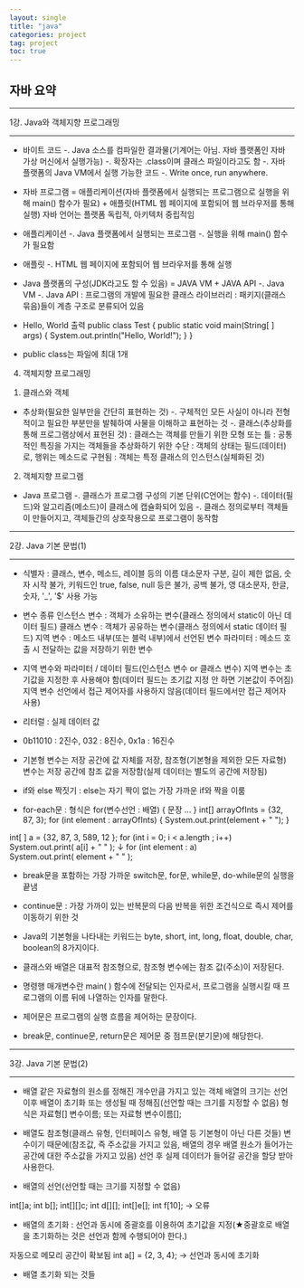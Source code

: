 ```yaml
---
layout: single
title: "java"
categories: project
tag: project
toc: true
---
```


## 자바 요약


*****************************************************************************
1강. Java와 객체지향 프로그래밍
*****************************************************************************

* 바이트 코드
-. Java 소스를 컴파일한 결과물(기계어는 아님. 자바 플랫폼인 자바 가상 머신에서 실행가능)
-. 확장자는 .class이며 클래스 파일이라고도 함
-. 자바 플랫폼의 Java VM에서 실행 가능한 코드
-. Write once, run anywhere.

* 자바 프로그램 = 애플리케이션(자바 플랫폼에서 실행되는 프로그램으로 실행을 위해 main() 함수가 필요) + 애플릿(HTML 웹 페이지에 포함되어 웹 브라우저를 통해 실행)
자바 언어는 플랫폼 독립적, 아키텍처 중립적임

* 애플리케이션
-. Java 플랫폼에서 실행되는 프로그램
-. 실행을 위해 main() 함수가 필요함

* 애플릿
-. HTML 웹 페이지에 포함되어 웹 브라우저를 통해 실행

* Java 플랫폼의 구성(JDK라고도 할 수 있음) = JAVA VM + JAVA API
-. Java VM
-. Java API
	: 프로그램의 개발에 필요한 클래스 라이브러리
	: 패키지(클래스 묶음)들이 계층 구조로 분류되어 있음

* Hello, World 출력
public class Test {
    public static void main(String[ ] args) {
        System.out.println("Hello, World!");
    }
}

* public class는 파일에 최대 1개

4. 객체지향 프로그래밍
1) 클래스와 객체
* 추상화(필요한 일부만을 간단히 표현하는 것)
-. 구체적인 모든 사실이 아니라 전형적이고 필요한 부분만을 발췌하여 사물을 이해하고 표현하는 것
-. 클래스(추상화를 통해 프로그램상에서 표현된 것)
	: 클래스는 객체를 만들기 위한 모형 또는 틀
	: 공통적인 특징을 가지는 객체들을 추상화하기 위한 수단
	: 객체의 상태는 필드(데이터)로, 행위는 메소드로 구현됨
	: 객체는 특정 클래스의 인스턴스(실체화된 것)

2) 객체지향 프로그램
* Java 프로그램
-. 클래스가 프로그램 구성의 기본 단위(C언어는 함수)
-. 데이터(필드)와 알고리즘(메소드)이 클래스에 캡슐화되어 있음
-. 클래스 정의로부터 객체들이 만들어지고, 객체들간의 상호작용으로 프로그램이 동작함









*****************************************************************************
2강. Java 기본 문법(1)
*****************************************************************************

* 식별자 : 클래스, 변수, 메소드, 레이블 등의 이름
대소문자 구분, 길이 제한 없음, 숫자 시작 불가, 키워드인 true, false, null 등은 불가, 공백 불가,
영 대소문자, 한글, 숫자, '_', '$' 사용 가능

* 변수 종류
인스턴스 변수 : 객체가 소유하는 변수(클래스 정의에서 static이 아닌 데이터 필드)
클래스 변수 : 객체가 공유하는 변수(클래스 정의에서 static 데이터 필드)
지역 변수 : 메소드 내부(또는 블럭 내부)에서 선언된 변수
파라미터 : 메소드 호출 시 전달하는 값을 저장하기 위한 변수

* 지역 변수와 파라미터 / 데이터 필드(인스턴스 변수 or 클래스 변수)
지역 변수는 초기값을 지정한 후 사용해야 함(데이터 필드는 초기값 지정 안 하면 기본값이 주어짐)
지역 변수 선언에서 접근 제어자를 사용하지 않음(데이터 필드에서만 접근 제어자 사용)

* 리터럴 : 실제 데이터 값

* 0b11010 : 2진수, 032 : 8진수, 0x1a : 16진수

* 기본형 변수는 저장 공간에 값 자체를 저장, 참조형(기본형을 제외한 모든 자료형) 변수는 저장 공간에 참조 값을 저장함(실제 데이터는 별도의 공간에 저장됨)

* if와 else 짝짓기 : else는 자기 짝이 없는 가장 가까운 if와 짝을 이룸

* for-each문 : 형식은 for(변수선언 : 배열) { 문장 ... }
int[] arrayOfInts = {32, 87, 3};
for (int element : arrayOfInts) {
	System.out.print(element + " ");
}

int[ ] a = {32, 87, 3, 589, 12 }; 
for (int i = 0; i < a.length ; i++)   
        System.out.print( a[i] + " " );
↓
for (int element : a)   
        System.out.print( element + " " );

* break문을 포함하는 가장 가까운 switch문, for문, while문, do-while문의 실행을 끝냄
* continue문 : 가장 가까이 있는 반복문의 다음 반복을 위한 조건식으로 즉시 제어를 이동하기 위한 것

* Java의 기본형을 나타내는 키워드는 byte, short, int, long, float, double, char, boolean의 8가지이다.
* 클래스와 배열은 대표적 참조형으로, 참조형 변수에는 참조 값(주소)이 저장된다.
* 명령행 매개변수란 main( ) 함수에 전달되는 인자로서, 프로그램을 실행시킬 때 프로그램의 이름 뒤에 나열하는 인자를 말한다.
* 제어문은 프로그램의 실행 흐름을 제어하는 문장이다.
* break문, continue문, return문은 제어문 중 점프문(분기문)에 해당한다.


*****************************************************************************
3강. Java 기본 문법(2)
*****************************************************************************

* 배열
같은 자료형의 원소를 정해진 개수만큼 가지고 있는 객체
배열의 크기는 선언 이후 배열이 초기화 또는 생성될 때 정해짐(선언할 때는 크기를 지정할 수 없음)
형식은 자료형[] 변수이름; 또는 자료형 변수이름[];

* 배열도 참조형(클래스 유형, 인터페이스 유형, 배열 등 기본형이 아닌 다른 것들) 변수이기 때문에(참조값, 즉 주소값을 가지고 있음, 배열의 경우 배열 원소가 들어가는 공간에 대한 주소값을 가지고 있음) 선언 후 실제 데이터가 들어갈 공간을 할당 받아 사용한다.

* 배열의 선언(선언할 때는 크기를 지정할 수 없음)

int[]a;
int b[];
int[][]c;
int d[][];
int[]e[];
int f[10]; -> 오류


* 배열의 초기화 : 선언과 동시에 중괄호를 이용하여 초기값을 지정(★중괄호로 배열을 초기화하는 것은 선언과 함께 수행되어야 한다.)

자동으로 메모리 공간이 확보됨
int a[] = {2, 3, 4}; -> 선언과 동시에 초기화

* 배열 초기화 되는 것들


